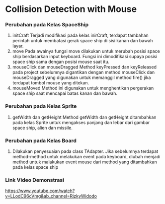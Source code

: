 # Collision Detection with Mouse

### Perubahan pada Kelas SpaceShip

1. initCraft
   Terjadi modifikasi pada kelas inirCraft, terdapat tambahan perintah untuk membatasi gerak space ship di sisi kanan dan bawah layar.
2. move
   Pada awalnya fungsi move dilakukan untuk merubah posisi space ship berdasarkan input keyboard. Fungsi ini dimodifikasi supaya posisi space ship sama dengan
   posisi mouse saat itu.
3. mouseClick dan mouseDragged
   Method keyPressed dan keyReleased pada project sebelumnya digantikan dengan method mouseClick dan mouseDragged yang digunakan untuk memanggil method fire()
   jika terdapat tombol mouse yang ditekan.
4. mouseMoved
   Method ini digunakan untuk menghentikan pergerakan space ship saat mencapai batas kanan dan bawah.
   
### Perubahan pada Kelas Sprite

1. getWidth dan getHeight
   Method getWidth dan getHeight ditambahkan pada kelas Sprite untuk mengakses panjang dan lebar dari gambar space ship, alien dan missile.

### Perubahan pada Kelas Board

1. Dilakukan penyesuaian pada class TAdapter. Jika sebelumnya terdapat method-method untuk melakukan event pada keyboard, diubah menjadi method untuk malakukan
   event mouse dari method yang ditambahkan pada kelas space ship

### Link Video Demonstrasi
   https://www.youtube.com/watch?v=LLodC96cVmg&ab_channel=RizkyWidodo
